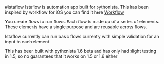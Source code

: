 #istaflow
Istaflow is automation app built for pythonista. This has been inspired by workflow for iOS you can find it here [Workflow](https://workflow.is)

You create flows to run flows. Each flow is made up of a series of elements. These elements have a single purpose and are reusable across flows.

Istaflow currently can run basic flows currently with simple validation for an input to each element. 

This has been built with pythonista 1.6 beta and has only had slight testing in 1.5, so no guarantees that it works on 1.5 or 1.6 either